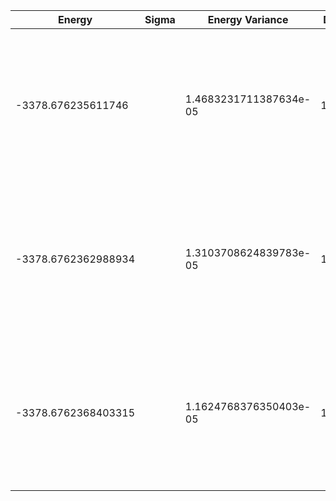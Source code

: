 | Energy              | Sigma | Energy Variance        | DOF  | Einf                | Method                                                       | Reference |
|---------------------|-------|------------------------|------|---------------------|--------------------------------------------------------------|-----------|
| -3378.676235611746  |       | 1.4683231711387634e-05 | 1208 | -3374.9437140681816 | DMRG (bond dimension 310) using fork tensor product states with U(1) symmetries for charge and spin sector | TODO: ask Xiaodong |
| -3378.6762362988934 |       | 1.3103708624839783e-05 | 1208 | -3374.9437140681816 | DMRG (bond dimension 330) using fork tensor product states with U(1) symmetries for charge and spin sector | TODO: ask Xiaodong |
| -3378.6762368403315 |       | 1.1624768376350403e-05 | 1208 | -3374.9437140681816 | DMRG (bond dimension 350) using fork tensor product states with U(1) symmetries for charge and spin sector | TODO: ask Xiaodong |
